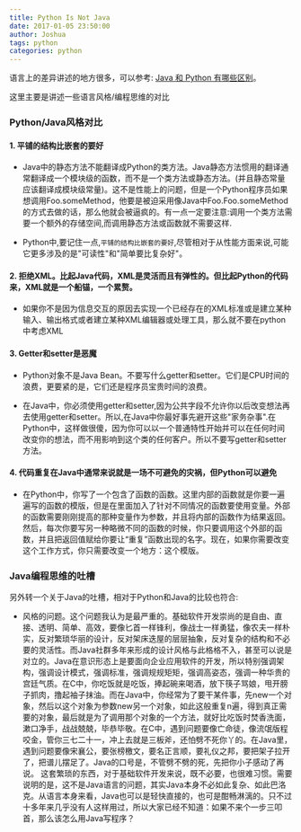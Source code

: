 ```yaml
---
title: Python Is Not Java
date: 2017-01-05 23:50:00
author: Joshua
tags: python
categories: python
---
```


语言上的差异讲述的地方很多，可以参考: [Java 和 Python 有哪些区别](https://www.zhihu.com/question/20491745)。

这里主要是讲述一些语言风格/编程思维的对比

### Python/Java风格对比

#### 1. 平铺的结构比嵌套的要好 
	
- Java中的静态方法不能翻译成Python的类方法。Java静态方法惯用的翻译通常翻译成一个模块级的函数，而不是一个类方法或静态方法。(并且静态常量应该翻译成模块级常量)。这不是性能上的问题，但是一个Python程序员如果想调用Foo.someMethod，他要是被迫采用像Java中Foo.Foo.someMethod的方式去做的话，那么他就会被逼疯的。有一点一定要注意:调用一个类方法需要一个额外的存储空间,而调用静态方法或函数就不需要这样.
	
- Python中,要记住一点,`平铺的结构比嵌套的要好`,尽管相对于从性能方面来说,可能它更多涉及的是"可读性"和"简单要比复杂好"。
	
#### 2. 拒绝XML。比起Java代码，XML是灵活而且有弹性的。但比起Python的代码来，XML就是一个船锚，一个累赘。

- 如果你不是因为信息交互的原因去实现一个已经存在的XML标准或是建立某种输入、输出格式或者建立某种XML编辑器或处理工具，那么就不要在python中考虑XML
	
#### 3. Getter和setter是恶魔

- Python对象不是Java Bean。不要写什么getter和setter。它们是CPU时间的浪费，更要紧的是，它们还是程序员宝贵时间的浪费。
	
- 在Java中，你必须使用getter和setter,因为公共字段不允许你以后改变想法再去使用getter和setter。所以,在Java中你最好事先避开这些"家务杂事".在Python中，这样做很傻，因为你可以以一个普通特性开始并可以在任何时间改变你的想法，而不用影响到这个类的任何客户。所以不要写getter和setter方法。
	
#### 4. 代码重复在Java中通常来说就是一场不可避免的灾祸，但Python可以避免

- 在Python中，你写了一个包含了函数的函数。这里内部的函数就是你要一遍遍写的函数的模版，但是在里面加入了针对不同情况的函数要使用变量。外部的函数需要刚刚提高的那种变量作为参数，并且将内部的函数作为结果返回。然后，每次你要写另一种略微不同的函数的时候，你只要调用这个外部的函数，并且把返回值赋给你要让“重复”函数出现的名字。现在，如果你需要改变这个工作方式，你只需要改变一个地方：这个模版。

### Java编程思维的吐槽

另外转一个关于Java的吐槽，相对于Python和Java的比较也符合:


- 风格的问题。这个问题我认为是最严重的。基础软件开发崇尚的是自由、直接、透明、简单、高效，要像匕首一样锋利，像战士一样勇猛，像农夫一样朴实，反对繁琐华丽的设计，反对架床迭屋的层层抽象，反对复杂的结构和不必要的灵活性。而Java社群多年来形成的设计风格与此格格不入，甚至可以说是对立的。Java在意识形态上是要面向企业应用软件的开发，所以特别强调架构，强调设计模式，强调标准，强调规规矩矩，强调高姿态，强调一种华贵的宫廷气质。在C中，你吃饭就是吃饭，捧起碗来喝酒，放下筷子骂娘，甩开膀子抓肉，撸起袖子抹油。而在Java中，你经常为了要干某件事，先new一个对象，然后以这个对象为参数new另一个对象，如此这般重复n遍，得到真正需要的对象，最后就是为了调用那个对象的一个方法，就好比吃饭时焚香洗面，漱口净手，战战兢兢，毕恭毕敬。在C中，遇到问题要像亡命徒，像流氓版程咬金，管你三七二十一，冲上去就是三板斧，还怕劈不死你丫的。在Java里，遇到问题要像宋襄公，要张榜檄文，要名正言顺，要礼仪之邦，要把架子拉开了，把谱儿摆足了。Java的口号是，不管劈不劈的死，先把你小子感动了再说。 这套繁琐的东西，对于基础软件开发来说，既不必要，也很难习惯。需要说明的是，这不是Java语言的问题，其实Java本身不必如此复杂、如此巴洛克。从语言本身来看，Java也可以是轻快直接的，也可是酣畅淋漓的。只不过十多年来几乎没有人这样用过，所以大家已经不知道：如果不来个一步三叩首，那么该怎么用Java写程序？

 
